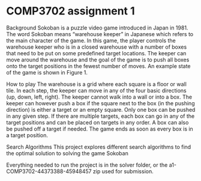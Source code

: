 # COMP3702 assignment 1

Background
Sokoban is a puzzle video game introduced in Japan in 1981. The word Sokoban
means “warehouse keeper” in Japanese which refers to the main character of the
game. In this game, the player controls the warehouse keeper who is in a closed
warehouse with a number of boxes that need to be put on some predefined target
locations. The keeper can move around the warehouse and the goal of the game is
to push all boxes onto the target positions in the fewest number of moves. An
example state of the game is shown in Figure 1.

How to play
The warehouse is a grid where each square is a floor or wall tile. In each step, the
keeper can move in any of the four basic directions (up, down, left, right). The
keeper cannot walk into a wall or into a box. The keeper can however push a box
if the square next to the box (in the pushing direction) is either a target or an
empty square. Only one box can be pushed in any given step. If there are multiple
targets, each box can go in any of the target positions and can be placed on targets
in any order. A box can also be pushed off a target if needed. The game ends as
soon as every box is in a target position.

Search Algorithms
This project explores different search algorithms to find the optimal solution to solving the game Sokoban

Everything needed to run the project is in the solver folder, or the a1-COMP3702-44373388-45948457 zip used for submission.

